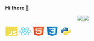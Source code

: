 ### Hi there 👋

<div align="center">
  <a href="https://github.com/caefleury">
  <img height="180em" src="https://github-readme-stats.vercel.app/api?username=caefleury&show_icons=true&theme=dracula&include_all_commits=true&count_private=true"/>
  <img height="180em" src="https://github-readme-stats.vercel.app/api/top-langs/?username=caefleury&layout=compact&langs_count=7&theme=dracula"/>
</div>
<div style="display: inline_block"><br>
  <img align="center" alt="Cae-Js" height="30" width="40" src="https://raw.githubusercontent.com/devicons/devicon/master/icons/javascript/javascript-plain.svg">
  <img align="center" alt="Cae-React" height="30" width="40" src="https://raw.githubusercontent.com/devicons/devicon/master/icons/react/react-original.svg">
  <img align="center" alt="Cae-HTML" height="30" width="40" src="https://raw.githubusercontent.com/devicons/devicon/master/icons/html5/html5-original.svg">
  <img align="center" alt="Cae-CSS" height="30" width="40" src="https://raw.githubusercontent.com/devicons/devicon/master/icons/css3/css3-original.svg">
  <img align="center" alt="Cae-Python" height="30" width="40" src="https://raw.githubusercontent.com/devicons/devicon/master/icons/python/python-original.svg">
</div>

